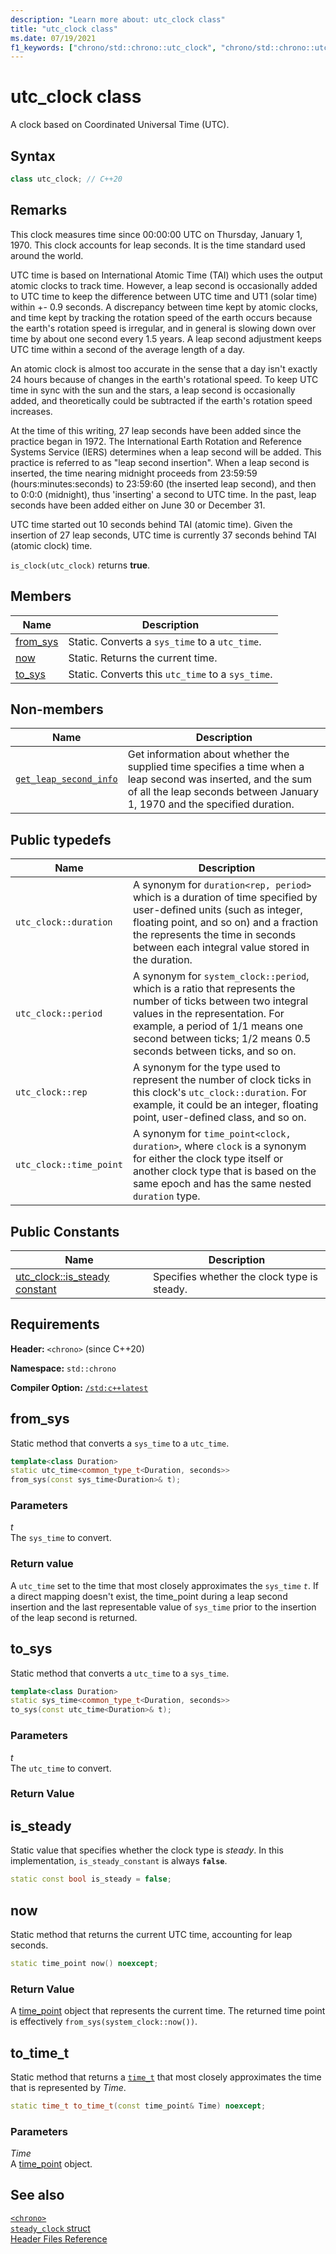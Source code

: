 ```yaml
---
description: "Learn more about: utc_clock class"
title: "utc_clock class"
ms.date: 07/19/2021
f1_keywords: ["chrono/std::chrono::utc_clock", "chrono/std::chrono::utc_clock::from_stream", "chrono/std::chrono::utc_clock::now", "chrono/std::chrono::utc_clock::to_sys", "chrono/std::chrono::utc_clock::from_sys", "chrono/std::chrono::utc_clock::is_steady Constant"]
---
```


# utc_clock class

A clock based on Coordinated Universal Time (UTC).

## Syntax

```cpp
class utc_clock; // C++20
```

## Remarks

This clock measures time since 00:00:00 UTC on Thursday, January 1, 1970. This clock accounts for leap seconds. It is the time standard used around the world.

UTC time is based on International Atomic Time (TAI) which uses the output atomic clocks to track time. However, a leap second is occasionally added to UTC time to keep the difference between UTC time and UT1 (solar time) within +- 0.9 seconds. A discrepancy between time kept by atomic clocks, and time kept by tracking the rotation speed of the earth occurs because the earth's rotation speed is irregular, and in general is slowing down over time by about one second every 1.5 years. A leap second adjustment keeps UTC time within a second of the average length of a day.

An atomic clock is almost too accurate in the sense that a day isn't exactly 24 hours because of changes in the earth's rotational speed. To keep UTC time in sync with the sun and the stars, a leap second is occasionally added, and theoretically could be subtracted if the earth's rotation speed increases.  

At the time of this writing, 27 leap seconds have been added since the practice began in 1972. The International Earth Rotation and Reference Systems Service (IERS) determines when a leap second will be added. This practice is referred to as "leap second insertion". When a leap second is inserted, the time nearing midnight proceeds from 23:59:59 (hours:minutes:seconds) to 23:59:60 (the inserted leap second), and then to 0:0:0 (midnight), thus 'inserting' a second to UTC time. In the past, leap seconds have been added either on June 30 or December 31.

UTC time started out 10 seconds behind TAI (atomic time). Given the insertion of 27 leap seconds, UTC time is currently 37 seconds behind TAI (atomic clock) time.

`is_clock(utc_clock)` returns **true**.

## Members

|Name|Description|
|----------|-----------------|
|[from_sys](#from_sys)| Static. Converts a `sys_time` to a `utc_time`.|
|[now](#now)| Static. Returns the current time.|
|[to_sys](#to_sys)| Static. Converts this `utc_time` to a `sys_time`.|

## Non-members

| Name | Description |
|--|--|
| [`get_leap_second_info`](chrono-functions.md#std-chrono-get-leap-second-info) | Get information about whether the supplied time specifies a time when a leap second was inserted, and the sum of all the leap seconds between January 1, 1970 and the specified duration. |

## Public typedefs

|Name|Description|
|----------|-----------------|
|`utc_clock::duration`|A synonym for `duration<rep, period>` which is a duration of time specified by user-defined units (such as integer, floating point, and so on) and a fraction the represents the time in seconds between each integral value stored in the duration.|
|`utc_clock::period`|A synonym for `system_clock::period`, which is a ratio that represents the number of ticks between two integral values in the representation. For example, a period of 1/1 means one second between ticks; 1/2 means 0.5 seconds between ticks, and so on. |
|`utc_clock::rep`|A synonym for the type used to represent the number of clock ticks in this clock's `utc_clock::duration`. For example, it could be an integer, floating point, user-defined class, and so on. |
|`utc_clock::time_point`|A synonym for `time_point<clock, duration>`, where `clock` is a synonym for either the clock type itself or another clock type that is based on the same epoch and has the same nested `duration` type.|

## Public Constants

|Name|Description|
|----------|-----------------|
|[utc_clock::is_steady constant](#is_steady_constant)|Specifies whether the clock type is steady.|

## Requirements

**Header:** `<chrono>` (since C++20)

**Namespace:** `std::chrono`

**Compiler Option:** [`/std:c++latest`](../build/reference/std-specify-language-standard-version.md)

## <a name="from_sys"></a> from_sys

Static method that converts a `sys_time` to a `utc_time`.

```cpp
template<class Duration>
static utc_time<common_type_t<Duration, seconds>>
from_sys(const sys_time<Duration>& t);
```

### Parameters

*t*\
The `sys_time` to convert.

### Return value

A `utc_time` set to the time that most closely approximates the `sys_time` *`t`*. If a direct mapping doesn't exist, the time_point during a leap second insertion and the last representable value of `sys_time` prior to the insertion of the leap second is returned.

## <a name="to_sys"></a> to_sys

Static method that converts a `utc_time` to a `sys_time`.

```cpp
template<class Duration>
static sys_time<common_type_t<Duration, seconds>>
to_sys(const utc_time<Duration>& t);
```

### Parameters

*t*\
The `utc_time` to convert.

### Return Value


## <a name="is_steady_constant"></a> is_steady

Static value that specifies whether the clock type is *steady*. In this implementation, `is_steady_constant` is always **`false`**.

```cpp
static const bool is_steady = false;
```

## <a name="now"></a> now

Static method that returns the current UTC time, accounting for leap seconds.

```cpp
static time_point now() noexcept;
```

### Return Value

A [time_point](../standard-library/time-point-class.md) object that represents the current time. The returned time point is effectively `from_sys(system_clock::now())`.


## <a name="to_time_t"></a> to_time_t

Static method that returns a [`time_t`](../c-runtime-library/standard-types.md) that most closely approximates the time that is represented by *Time*.

```cpp
static time_t to_time_t(const time_point& Time) noexcept;
```

### Parameters

*Time*\
A [time_point](../standard-library/time-point-class.md) object.

## See also

[`<chrono>`](../standard-library/chrono.md)\
[`steady_clock` struct](../standard-library/steady-clock-struct.md)\
[Header Files Reference](../standard-library/cpp-standard-library-header-files.md)
